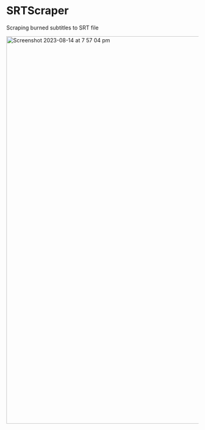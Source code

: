 # SRTScraper
Scraping burned subtitles to SRT file

<img width="1012" alt="Screenshot 2023-08-14 at 7 57 04 pm" src="https://github.com/shibotong/SRTScraper/assets/44807628/07f6b82e-266b-4097-ba0a-13c2199a40d9">
